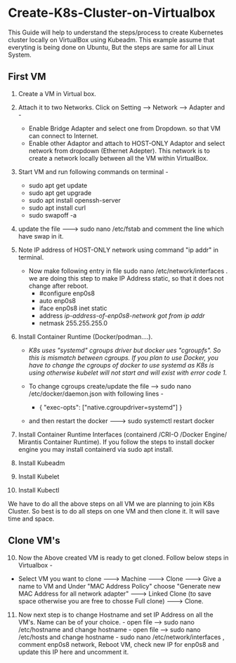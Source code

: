 # Create-K8s-Cluster-on-Virtualbox
This Guide will help to understand the steps/process to create Kubernetes cluster locally on VirtualBox using Kubeadm.
This example assume that everyting is being done on Ubuntu, But the steps are same for all Linux System.

## First VM

1. Create a VM in Virtual box. 
2. Attach it to two Networks. Click on Setting -->  Network --> Adapter and -
    - Enable Bridge Adapter and select one from Dropdown. so that VM can connect to Internet.
    - Enable other Adaptor and attach to HOST-ONLY Adaptor and select network from dropdown (Ethernet Adepter). This network is to create a network locally between all the VM within VirtualBox.
    
3. Start VM and run following commands on terminal -
    - sudo apt get update
    - sudo apt get upgrade
    - sudo apt install openssh-server
    - sudo apt install curl
    - sudo swapoff -a
    
4. update the file ---> sudo nano /etc/fstab  and comment the line which have swap in it.

5. Note IP address of HOST-ONLY network using command "ip addr" in terminal.
   - Now make following entry in file sudo nano /etc/network/interfaces . we are doing this step to make IP Address static, so that it does not change after reboot.
      - #configure enp0s8
      - auto enp0s8
      - iface enp0s8 inet static
      - address _ip-address-of-enp0s8-network         got from ip addr_
      - netmask 255.255.255.0

5. Install Container Runtime (Docker/podman....).
    - _K8s uses "systemd" cgroups driver but docker ues "cgroupfs". So this is mismatch between cgroups. If you plan to use Docker, you have to change the cgroups of docker to use systemd as K8s is using otherwise kubelet will not start and will exist with error code 1._ 
   
   - To change cgroups create/update the file -->  sudo nano /etc/docker/daemon.json  with following lines - 
     - {
  "exec-opts": ["native.cgroupdriver=systemd"]
   }
   
   - and then restart the docker  --->  sudo systemctl restart docker

6. Install Container Runtime Interfaces (containerd /CRI-O /Docker Engine/ Mirantis Container Runtime). 
   If you follow the steps to install docker engine you may install containerd via sudo apt install.
   
7. Install Kubeadm
8. Install Kubelet
9. Install Kubectl



We have to do all the above steps on all VM we are planning to join K8s Cluster. So best is to do all steps on one VM and then clone it. It will save time and space.


## Clone VM's
10. Now the Above created VM is ready to get cloned. Follow below steps in Virtualbox -
   - Select VM you want to clone   --->  Machine  ---> Clone  --->  Give a name to VM and Under "MAC Address Policy"  choose "Generate new MAC Address for all network          adapter"      --->  Linked Clone (to save space otherwise you are free to chosse Full clone)  ---> Clone.
   
 11. Now next step is to change Hostname and set IP Address on all the VM's. Name can be of your choice.
    - open file  -->  sudo nano /etc/hostname    and change hostname
    - open file  --> sudo nano /etc/hosts        and change hostname
    - sudo nano /etc/network/interfaces    , comment enp0s8 network, Reboot VM, check new IP for enp0s8 and update this IP here and uncomment it. 
   
